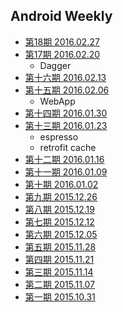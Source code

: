 ﻿## Android Weekly

- [第18期 2016.02.27](20160227.md)
- [第17期 2016.02.20](20160220.md)
	- Dagger
- [第十六期 2016.02.13](20160213.md)
- [第十五期 2016.02.06](20160206.md)
	- WebApp
- [第十四期 2016.01.30](20160130.md)
- [第十三期 2016.01.23](20160123.md)
	- espresso
	- retrofit cache
- [第十二期 2016.01.16](20160116.md)
- [第十一期 2016.01.09](20160109.md)
- [第十期 2016.01.02](20160102.md)
- [第九期 2015.12.26](20151226.md)
- [第八期 2015.12.19](20151219.md)
- [第七期 2015.12.12](20151212.md)
- [第六期 2015.12.05](20151205.md)
- [第五期 2015.11.28](20151128.md)
- [第四期 2015.11.21](20151121.md)
- [第三期 2015.11.14](20151114.md)
- [第二期 2015.11.07](20151107.md)
- [第一期 2015.10.31](20151031.md)